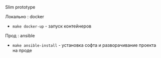 Slim prototype

Локально : docker

- `make docker-up` - запуск контейнеров


Прод : ansible

- `make ansible-install` - установка софта и разворачивание проекта на проде